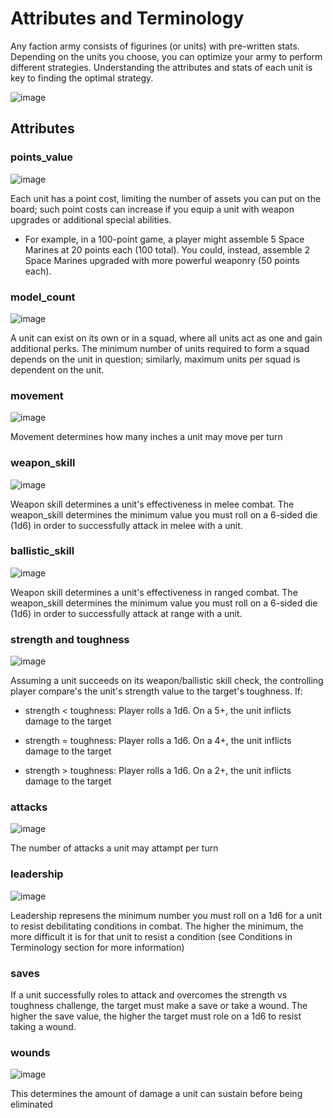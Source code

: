# Attributes and Terminology

Any faction army consists of figurines (or units) with pre-written stats. Depending on the units you choose, you can optimize your army to perform different strategies. Understanding the attributes and stats of each unit is key to finding the optimal strategy.

![image](https://github.com/user-attachments/assets/486e0428-2751-4c9b-ae96-fe026c1aea77)









## Attributes


### points_value

![image](https://github.com/user-attachments/assets/fa9050a9-f6d8-48a8-b011-82b14a0d51c9)

 Each unit has a point cost, limiting the number of assets you can put on the board; such point costs can increase if you equip a unit with weapon upgrades or additional special abilities. 

  - For example, in a 100-point game, a player might assemble 5 Space Marines at 20 points each (100 total). You could, instead, assemble 2 Space Marines upgraded with more powerful weaponry (50 points each).

### model_count

![image](https://github.com/user-attachments/assets/d04a34e2-b594-41a3-9386-c360ab788808)

A unit can exist on its own or in a squad, where all units act as one and gain additional perks. The minimum number of units required to form a squad depends on the unit in question; similarly, maximum units per squad is dependent on the unit.

### movement

![image](https://github.com/user-attachments/assets/c8a6149e-4eba-4d66-bdf2-d0c93a8aefd8)

Movement determines how many inches a unit may move per turn

### weapon_skill

![image](https://github.com/user-attachments/assets/d5b0bbf7-4ba7-4721-8e46-d0622d53838b)

Weapon skill determines a unit's effectiveness in melee combat. The weapon_skill determines the minimum value you must roll on a 6-sided die (1d6) in order to successfully attack in melee with a unit. 

### ballistic_skill

![image](https://github.com/user-attachments/assets/833fc7e0-57d4-4f45-b077-df5b23ed407b)

Weapon skill determines a unit's effectiveness in ranged combat. The weapon_skill determines the minimum value you must roll on a 6-sided die (1d6) in order to successfully attack at range with a unit. 

### strength and toughness

![image](https://github.com/user-attachments/assets/4f1a0d85-8f5d-4e43-9217-bbfb1d12bd9d)

Assuming a unit succeeds on its weapon/ballistic skill check, the controlling player compare's the unit's strength value to the target's toughness. If:

- strength < toughness:
  Player rolls a 1d6. On a 5+, the unit inflicts damage to the target
  
- strength = toughness:
  Player rolls a 1d6. On a 4+, the unit inflicts damage to the target

- strength > toughness:
  Player rolls a 1d6. On a 2+, the unit inflicts damage to the target

### attacks

![image](https://github.com/user-attachments/assets/2e9f78fe-efec-4750-84c3-578dcedf5389)

The number of attacks a unit may attampt per turn

### leadership

![image](https://github.com/user-attachments/assets/7eeb4f9d-8aa5-4f3d-88c7-10c216e26cc9)

Leadership represens the minimum number you must roll on a 1d6 for a unit to resist debilitating conditions in combat. The higher the minimum, the more difficult it is for that unit to resist a condition (see Conditions in Terminology  section for more information)

### saves

If a unit successfully roles to attack and overcomes the strength vs toughness challenge, the target must make a save or take a wound. The higher the save value, the higher the target must role on a 1d6 to resist taking a wound. 

### wounds

![image](https://github.com/user-attachments/assets/4e3c624c-a621-4aa6-b7ab-edd190a52f6d)

This determines the amount of damage a unit can sustain before being eliminated






